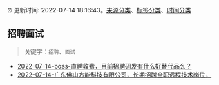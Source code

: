 :alarm_clock: 更新时间: 2022-07-14 18:16:43。[来源分类](../README.md)、[标签分类](../TAGS.md)、[时间分类](../TIMELINE.md)

## 招聘面试


> 关键字：`招聘`、`面试`



- [2022-07-14-boss-直聘收费，目前招聘研发有什么好替代品么？](https://www.v2ex.com/t/866256) 
- [2022-07-14-广东佛山方能科技有限公司，长期招聘全职远程技术岗位，](https://www.v2ex.com/t/866250) 
